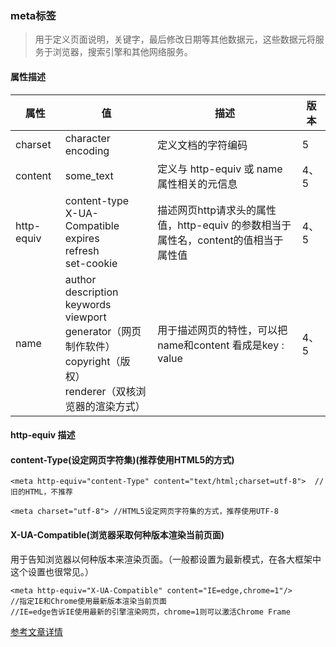### meta标签
> 用于定义页面说明，关键字，最后修改日期等其他数据元，这些数据元将服务于浏览器，搜索引擎和其他网络服务。

#### 属性描述

属性 | 值 | 描述 | 版本
---|---|---|---
charset | character encoding |定义文档的字符编码 | 5
content | some_text | 定义与 http-equiv 或 name 属性相关的元信息 | 4、5
http-equiv | content-type<br>X-UA-Compatible<br> expires<br>refresh<br> set-cookie | 描述网页http请求头的属性值，http-equiv 的参数相当于属性名，content的值相当于属性值 | 4、5 
name | author<br>description<br>keywords<br>viewport<br>generator（网页制作软件）<br>copyright（版权）<br>renderer（双核浏览器的渲染方式） | 用于描述网页的特性，可以把name和content 看成是key : value |4、5

#### http-equiv 描述
####  content-Type(设定网页字符集)(推荐使用HTML5的方式)
```
<meta http-equiv="content-Type" content="text/html;charset=utf-8">  //旧的HTML，不推荐

<meta charset="utf-8"> //HTML5设定网页字符集的方式，推荐使用UTF-8
```
#### X-UA-Compatible(浏览器采取何种版本渲染当前页面)
用于告知浏览器以何种版本来渲染页面。（一般都设置为最新模式，在各大框架中这个设置也很常见。）
```
<meta http-equiv="X-UA-Compatible" content="IE=edge,chrome=1"/> 
//指定IE和Chrome使用最新版本渲染当前页面
//IE=edge告诉IE使用最新的引擎渲染网页，chrome=1则可以激活Chrome Frame
```
[参考文章详情](https://segmentfault.com/a/1190000004279791)

